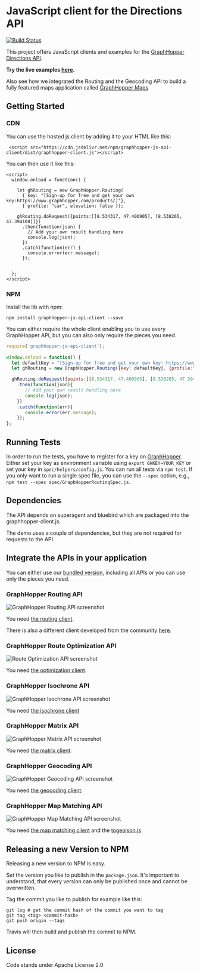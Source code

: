 # JavaScript client for the Directions API

[![Build Status](https://travis-ci.com/graphhopper/directions-api-js-client.svg?branch=master)](https://travis-ci.org/graphhopper/directions-api-js-client)

This project offers JavaScript clients and examples for the [GraphHopper Directions API](https://graphhopper.com).

**Try the live examples [here](https://graphhopper.com/api/1/examples/).**

Also see how we integrated the Routing and the Geocoding API to build a fully featured maps application called [GraphHopper Maps](https://graphhopper.com/maps/)

## Getting Started

### CDN

You can use the hosted js client by adding it to your HTML like this:

```
 <script src="https://cdn.jsdelivr.net/npm/graphhopper-js-api-client/dist/graphhopper-client.js"></script>
```

You can then use it like this:
```
<script>
  window.onload = function() {

    let ghRouting = new GraphHopper.Routing(
      { key: "[Sign-up for free and get your own key:https://www.graphhopper.com/products/]"},
      { profile: "car", elevation: false });

    ghRouting.doRequest({points:[[8.534317, 47.400905], [8.538265, 47.394108]]})
      .then(function(json) {
        // Add your own result handling here
        console.log(json);
      })
      .catch(function(err) {
        console.error(err.message);
      });


  };
</script>
```

### NPM

Install the lib with npm:

```npm install graphhopper-js-api-client --save```

You can either require the whole client enabling you to use every GraphHopper API, but you can also only require the pieces you need.

```javascript
require('graphhopper-js-api-client');
 
window.onload = function() {
  let defaultKey = "[Sign-up for free and get your own key: https://www.graphhopper.com/products/]";
  let ghRouting = new GraphHopper.Routing({key: defaultKey}, {profile:"car", elevation: false});

  ghRouting.doRequest({points:[[8.534317, 47.400905], [8.538265, 47.394108]]})
    .then(function(json){
       // Add your own result handling here
       console.log(json);
    })
    .catch(function(err){
       console.error(err.message);
    });
};
```

## Running Tests

In order to run the tests, you have to register for a key on [GraphHopper](https://www.graphhopper.com/).
Either set your key as environment variable using `export GHKEY=YOUR_KEY` or set your key in `spec/helpers/config.js`.
You can run all tests via `npm test`. 
If you only want to run a single spec file, you can use the `--spec` option, e.g., `npm test --spec spec/GraphHopperRoutingSpec.js`.

## Dependencies

The API depends on superagent and bluebird which are packaged into the graphhopper-client.js.

The demo uses a couple of dependencies, but they are not required for requests to the API.

## Integrate the APIs in your application

You can either use our [bundled version](./dist/graphhopper-client.js), including all APIs or you can use only the 
pieces you need.

### GraphHopper Routing API

![GraphHopper Routing API screenshot](./img/screenshot-routing.png)

You need [the routing client](./src/GraphHopperRouting.js).

There is also a different client developed from the community [here](https://www.npmjs.com/package/lrm-graphhopper).

### GraphHopper Route Optimization API

![Route Optimization API screenshot](./img/screenshot-vrp.png)

You need [the optimization client](./src/GraphHopperOptimization.js).

### GraphHopper Isochrone API

![GraphHopper Isochrone API screenshot](https://raw.githubusercontent.com/graphhopper/directions-api/master/img/isochrone-example.png)

You need [the isochrone client](./src/GraphHopperIsochrone.js)

### GraphHopper Matrix API

![GraphHopper Matrix API screenshot](./img/screenshot-matrix.png)

You need [the matrix client](./src/GraphHopperMatrix.js).

### GraphHopper Geocoding API

![GraphHopper Geocoding API screenshot](./img/screenshot-geocoding.png)

You need [the geocoding client](./src/GraphHopperGeocoding.js).

### GraphHopper Map Matching API

![GraphHopper Map Matching API screenshot](./img/screenshot-map-matching.png)

You need [the map matching client](./src/GraphHopperMapMatching.js) and the 
[togeojson.js](./js/togeojson.js)

## Releasing a new Version to NPM

Releasing a new version to NPM is easy.

Set the version you like to publish in the `package.json`. It's important to understand, that every version can only be published once and cannot be overwritten.

Tag the commit you like to publish for example like this:
```
git log # get the commit hash of the commit you want to tag
git tag <tag> <commit-hash>
git push origin --tags
```

Travis will then build and publish the commit to NPM.

## License

Code stands under Apache License 2.0
